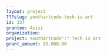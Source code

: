 ```yaml
---
layout: project
???slug: youthartcode-tech-is-art
id: 337
grantee: Azizi
organization:
project: YouthArtCode":" Tech is Art
grant_amount: $5,000.00
---
```


